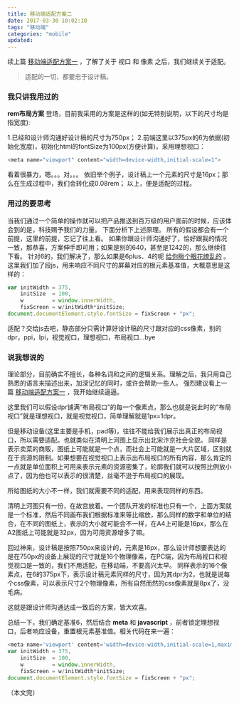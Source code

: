 ```yaml
---
title: 移动端适配方案二
date: 2017-03-30 10:02:10
tags: "移动端"
categories: "mobile"
updated:
---
```

续上篇 [移动端适配方案一](http://blog.eyeseau.com/2017/03/29/%E7%A7%BB%E5%8A%A8%E7%AB%AF%E9%80%82%E9%85%8D%E6%96%B9%E6%A1%88%E4%B8%80/) ，了解了关于 视口 和 像素 之后，我们继续关于适配。
> 适配的一切，都要忠于设计稿。

<!-- more -->
### 我只讲我用过的
<strong>rem布局方案</strong> 登场，目前我采用的方案是这样的(如无特别说明，以下的尺寸均是指宽度):

1.已经和设计师沟通好设计稿的尺寸为750px；
2.前端这里以375px的6为依据(初始化宽度)，初始化html的fontSize为100px(方便计算)，采用理想视口：
```javascript
<meta name="viewport" content="width=device-width,initial-scale=1">
```
看着很暴力，嗯。。。对。。。
依旧举个例子，设计稿上一个元素的尺寸是16px；那么在生成过程中，我们会转化成0.08rem；
以上，便是适配的过程。

### 用过的要思考
当我们通过一个简单的操作就可以把产品推送到百万级的用户面前的时候，应该体会到的是，科技赐予我们的力量。
下面分析下上述原理。
所有的假设都会有一个前提，这里的前提，忘记了往上看。
如果你跟设计师沟通好了，恰好跟我的情况一致，那恭喜，方案伸手即可用；如果是别的640，甚至是1242的，那么继续往下看。
针对6的，我们解决了，那么如果是6plus、4的呢 [给你瞅个眼花缭乱的](http://screensiz.es/phone) 。
这里我们加了段js，用来响应不同尺寸的屏幕对应的根元素基准值，大概意思是这样的：

```javascript
var initWidth = 375,
    initSize  = 100,
    w         = window.innerWidth,
    fixScreen = w/initWidth*initSize;
document.documentElement.style.fontSize = fixScreen + "px";
```
适配？交给js去吧，静态部分只需计算好设计稿的尺寸跟对应的css像素，别的dpr，ppi，lpi，视觉视口，理想视口，布局视口...bye
### 说我想说的
理论部分，目前确实不擅长，各种名词和之间的逻辑关系。理解之后，我只用自己熟悉的语言来描述出来，加深记忆的同时，或许会帮助一些人。
强烈建议看上一篇 [移动端适配方案一](http://blog.eyeseau.com/2017/03/29/%E7%A7%BB%E5%8A%A8%E7%AB%AF%E9%80%82%E9%85%8D%E6%96%B9%E6%A1%88%E4%B8%80/) ，我开始继续逼逼。

这里我们可以假设dpr铺满“布局视口”的每一个像素点，那么也就是说此时的“布局视口”就是理想视口，就是视觉视口，简单理解就是1px=1dpr。

但是移动设备(这里主要是手机，pad等)，往往不能给我们展示出真正的布局视口，所以需要适配。也就类似在清明上河图上显示出北宋汴京社会全貌。
同样是表示卖菜的商贩，图纸上可能就是一个点，而社会上可能就是一大片区域，区别就在于资源的限制。如果想要在视觉视口上表示出布局视口的所有内容，那么肯定的一点就是单位面积上可用来表示元素的资源密集了，轮廓我们就可以按照比例放小点了，因为他也可以表示的很清楚，丝毫不逊于布局视口的展现。

所给图纸的大小不一样，我们就需要不同的适配，用来表现同样的东西。

清明上河图只有一份，在故宫放着。一个团队开发的标准也只有一个，上面方案就是一个标准，然后不同画布我们根据标准来等比缩放，那么同样的数字和单位的结合，在不同的图纸上，表示的大小就可能会不一样，在A4上可能是16px，那么在A2图纸上可能就是32px，因为可用资源增多了嘛。

回过神来，设计稿是按照750px来设计的，元素是16px，那么设计师想要表达的是在750px的设备上展现的尺寸就是16个物理像素，在PC端，因为布局视口和视觉视口是一致的，我们不用适配，在移动端，不要高兴太早。
同样表示的16个像素点，在6的375px下，表示设计稿元素同样的尺寸，因为其dpr为2，也就是说每个css像素，可以表示尺寸2个物理像素，所有自然而然的css像素就是8px了，没毛病。

这就是跟设计师沟通达成一致后的方案，皆大欢喜。

总结一下，我们确定基准6，然后结合 __meta__ 和 __javascript__ ，前者锁定理想视口，后者响应设备，重置根元素基准值。相关代码在来一遍：
```javascript
<meta name='viewport' content='width=device-width,initial-scale=1,maximum-scale=1.0,minimum-scale=1.0,user-scalable=no'>
var initWidth = 375,
    initSize  = 100,
    w         = window.innerWidth,
    fixScreen = w/initWidth*initSize;
document.documentElement.style.fontSize = fixScreen + "px";
```

（本文完）
